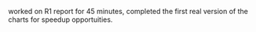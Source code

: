 worked on R1 report for 45 minutes, completed the first real version of the charts for speedup opportuities.